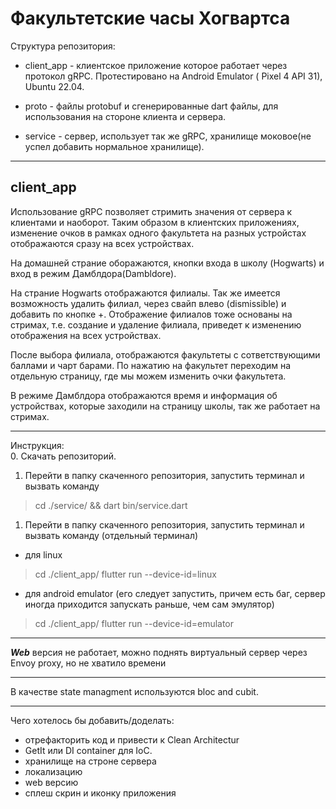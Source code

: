 # Факультетские часы Хогвартса

Структура репозитория:

- client_app - клиентское приложение которое работает через протокол gRPC. Протестировано на Android Emulator ( Pixel 4 API 31), Ubuntu 22.04.
  
- proto - файлы protobuf и сгенерированные dart файлы, для использования на стороне клиента и сервера.
  
- service  - сервер, использует так же gRPC, хранилище моковое(не успел добавить нормальное хранилище).

---

## client_app

Использование gRPC позволяет стримить значения от сервера к клиентами и наоборот.
Таким образом в клиентских приложениях, изменение очков в рамках одного факультета на разных устройстах отображаются сразу на всех устройствах.

На домашней страние оборажаются, кнопки входа в школу (Hogwarts) и вход в режим Дамблдора(Dambldore).

На страние Hogwarts отображаются филиалы. Так же имеется возможность удалить филиал, через свайп влево (dismissible) и  добавить по кнопке +. Отображение филиалов тоже основаны на стримах, т.е. создание и удаление филиала, приведет к изменению отображения на всех устройствах.

После выбора филиала, отображаются факультеты с сответствующими баллами и чарт барами. По нажатию на факультет переходим на отдельную страницу, где мы можем изменить очки факультета.

В режиме Дамблдора отображаются время и информация об устройствах, которые заходили на страницу школы, так же работает на стримах.

---
Инструкция:\
0. Скачать репозиторий.

1. Перейти в папку скаченного репозитория, запустить терминал и вызвать команду

>cd ./service/ && dart bin/service.dart

1. Перейти в папку скаченного репозитория, запустить терминал и вызвать команду (отдельный терминал)

- для linux
  
>cd ./client_app/ flutter run --device-id=linux

- для android emulator (его следует запустить, причем есть баг, сервер иногда приходится запускать раньше, чем сам эмулятор)
  
>cd ./client_app/ flutter run --device-id=emulator

---

***Web*** версия не работает, можно поднять виртуальный сервер через Envoy proxy, но не хватило времени

---
В качестве state managment используются bloc and cubit.

---
Чего хотелось бы добавить/доделать:

- отрефакторить код и привести к Clean Architectur
- GetIt или DI container для IoC.
- хранилище на строне сервера
- локализацию
- web версию
- сплеш скрин и иконку приложения
